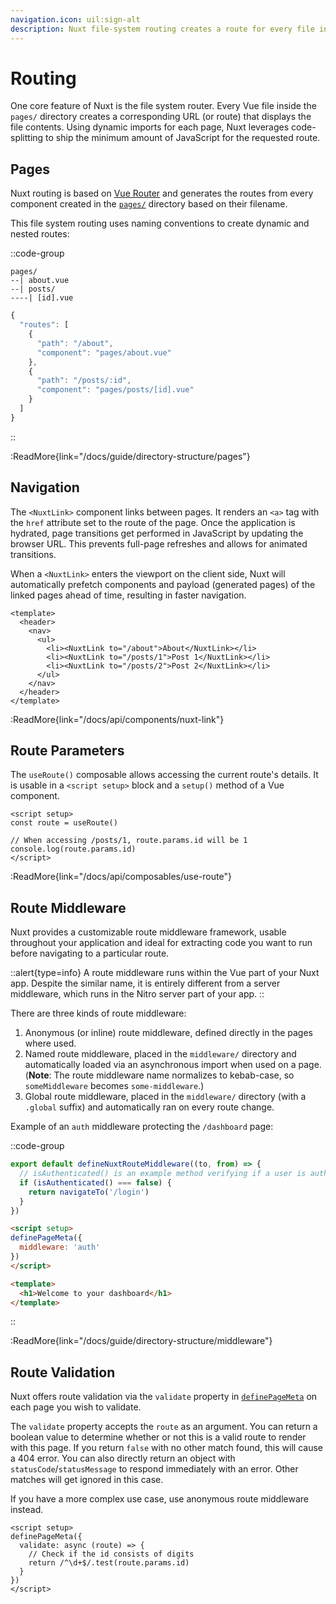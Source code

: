 ```yaml
---
navigation.icon: uil:sign-alt
description: Nuxt file-system routing creates a route for every file in the pages/ directory.
---
```

# Routing

One core feature of Nuxt is the file system router. Every Vue file inside the `pages/` directory creates a corresponding URL (or route) that displays the file contents. Using dynamic imports for each page, Nuxt leverages code-splitting to ship the minimum amount of JavaScript for the requested route.

## Pages

Nuxt routing is based on [Vue Router](https://router.vuejs.org) and generates the routes from every component created in the [`pages/`](/docs/guide/directory-structure/pages) directory based on their filename.

This file system routing uses naming conventions to create dynamic and nested routes:

::code-group

```text [pages/ directory]
pages/
--| about.vue
--| posts/
----| [id].vue
```

```js [Generated Router file]
{
  "routes": [
    {
      "path": "/about",
      "component": "pages/about.vue"
    },
    {
      "path": "/posts/:id",
      "component": "pages/posts/[id].vue"
    }
  ]
}
```

::

:ReadMore{link="/docs/guide/directory-structure/pages"}

## Navigation

The `<NuxtLink>` component links between pages. It renders an `<a>` tag with the `href` attribute set to the route of the page. Once the application is hydrated, page transitions get performed in JavaScript by updating the browser URL. This prevents full-page refreshes and allows for animated transitions.

When a `<NuxtLink>` enters the viewport on the client side, Nuxt will automatically prefetch components and payload (generated pages) of the linked pages ahead of time, resulting in faster navigation.

```vue [pages/app.vue]
<template>
  <header>
    <nav>
      <ul>
        <li><NuxtLink to="/about">About</NuxtLink></li>
        <li><NuxtLink to="/posts/1">Post 1</NuxtLink></li>
        <li><NuxtLink to="/posts/2">Post 2</NuxtLink></li>
      </ul>
    </nav>
  </header>
</template>
```

:ReadMore{link="/docs/api/components/nuxt-link"}

## Route Parameters

The `useRoute()` composable allows accessing the current route's details. It is usable in a `<script setup>` block and a `setup()` method of a Vue component.

```vue [pages/posts/[id].vue]
<script setup>
const route = useRoute()

// When accessing /posts/1, route.params.id will be 1
console.log(route.params.id)
</script>
```

:ReadMore{link="/docs/api/composables/use-route"}

## Route Middleware

Nuxt provides a customizable route middleware framework, usable throughout your application and ideal for extracting code you want to run before navigating to a particular route.

::alert{type=info}
A route middleware runs within the Vue part of your Nuxt app. Despite the similar name, it is entirely different from a server middleware, which runs in the Nitro server part of your app.
::

There are three kinds of route middleware:

1. Anonymous (or inline) route middleware, defined directly in the pages where used.
2. Named route middleware, placed in the `middleware/` directory and automatically loaded via an asynchronous import when used on a page. (**Note**: The route middleware name normalizes to kebab-case, so `someMiddleware` becomes `some-middleware`.)
3. Global route middleware, placed in the `middleware/` directory (with a `.global` suffix) and automatically ran on every route change.

Example of an `auth` middleware protecting the `/dashboard` page:

::code-group

```ts [middleware/auth.ts]
export default defineNuxtRouteMiddleware((to, from) => {
  // isAuthenticated() is an example method verifying if a user is authenticated
  if (isAuthenticated() === false) {
    return navigateTo('/login')
  }
})
```

```html [pages/dashboard.vue]
<script setup>
definePageMeta({
  middleware: 'auth'
})
</script>

<template>
  <h1>Welcome to your dashboard</h1>
</template>
```

::

:ReadMore{link="/docs/guide/directory-structure/middleware"}

## Route Validation

Nuxt offers route validation via the `validate` property in [`definePageMeta`](/docs/api/utils/define-page-meta) on each page you wish to validate.

The `validate` property accepts the `route` as an argument. You can return a boolean value to determine whether or not this is a valid route to render with this page. If you return `false` with no other match found, this will cause a 404 error. You can also directly return an object with `statusCode`/`statusMessage` to respond immediately with an error. Other matches will get ignored in this case.

If you have a more complex use case, use anonymous route middleware instead.

```vue [pages/posts/[id].vue]
<script setup>
definePageMeta({
  validate: async (route) => {
    // Check if the id consists of digits
    return /^\d+$/.test(route.params.id)
  }
})
</script>
```
